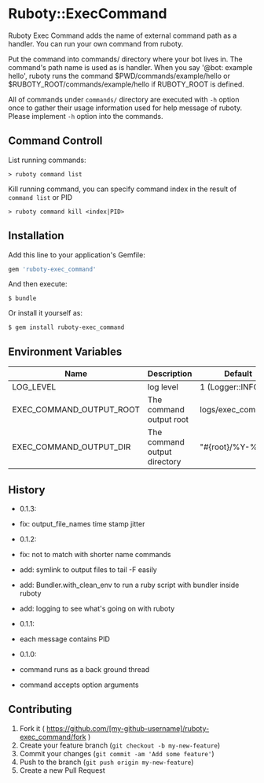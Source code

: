 # Ruboty::ExecCommand

Ruboty Exec Command adds the name of external command path as a handler.
You can run your own command from ruboty.

Put the command into commands/ directory where your
bot lives in. The command's path name is used as is handler.
When you say '@bot: example hello', ruboty runs the command
$PWD/commands/example/hello or $RUBOTY_ROOT/commands/example/hello
if RUBOTY_ROOT is defined.

All of commands under `commands/` directory are executed with `-h`
option once to gather their usage information used for help message
of ruboty. Please implement `-h` option into the commands.

## Command Controll

List running commands:

    > ruboty command list

Kill running command, you can specify command index in the result of ```command list``` or PID

    > ruboty command kill <index|PID>

## Installation

Add this line to your application's Gemfile:

```ruby
gem 'ruboty-exec_command'
```

And then execute:

    $ bundle

Or install it yourself as:

    $ gem install ruboty-exec_command

## Environment Variables

| Name                     | Description                  | Default           |
|--------------------------|------------------------------|-------------------|
| LOG_LEVEL                | log level                    | 1 (Logger::INFO)  |
| EXEC_COMMAND_OUTPUT_ROOT | The command output root      | logs/exec_command |
| EXEC_COMMAND_OUTPUT_DIR  | The command output directory | "#{root}/%Y-%m    |

## History

- 0.1.3:
 - fix: output_file_names time stamp jitter

- 0.1.2:
 - fix: not to match with shorter name commands
 - add: symlink to output files to tail -F easily
 - add: Bundler.with_clean_env to run a ruby script with bundler inside ruboty
 - add: logging to see what's going on with ruboty 

- 0.1.1:
 - each message contains PID

- 0.1.0:
 - command runs as a back ground thread
 - command accepts option arguments

## Contributing

1. Fork it ( https://github.com/[my-github-username]/ruboty-exec_command/fork )
2. Create your feature branch (`git checkout -b my-new-feature`)
3. Commit your changes (`git commit -am 'Add some feature'`)
4. Push to the branch (`git push origin my-new-feature`)
5. Create a new Pull Request
